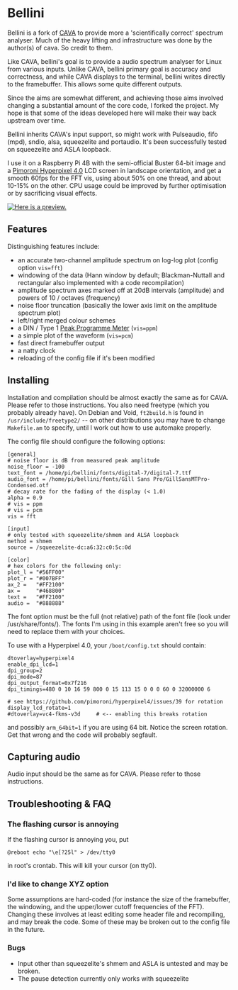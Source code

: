 Bellini
=========

Bellini is a fork of [CAVA](https://github.com/karlstav/cava/) to provide more a 'scientifically correct' spectrum analyser.
Much of the heavy lifting and infrastructure was done by the author(s) of cava. So credit to them.

Like CAVA, bellini's goal is to provide a audio spectrum analyser for Linux from various inputs.
Unlike CAVA, bellini primary goal is accuracy and correctness, and while CAVA displays to the terminal, bellini writes directly to the framebuffer. This allows some quite different outputs.

Since the aims are somewhat different, and achieving those aims involved changing a substantial amount of the core code, I forked the project.
My hope is that some of the ideas developed here will make their way back upstream over time.

Bellini inherits CAVA's input support, so might work with Pulseaudio, fifo (mpd), sndio, alsa, squeezelite and portaudio. It's been successfully tested on squeezelite and ASLA loopback.

I use it on a Raspberry Pi 4B with the semi-official Buster 64-bit image and a [Pimoroni Hyperpixel 4.0](https://shop.pimoroni.com/products/hyperpixel-4) LCD screen in landscape orientation, and get a smooth 60fps for the FFT vis, using about 50% on one thread, and about 10-15% on the other.
CPU usage could be improved by further optimisation or by sacrificing visual effects.

[![Here is a preview.](https://img.youtube.com/vi/KULyD5bTMlQ/0.jpg)](https://youtu.be/KULyD5bTMlQ "bellini preview")

## Features

Distinguishing features include:

- an accurate two-channel amplitude spectrum on log-log plot (config option `vis=fft`)
- windowing of the data (Hann window by default; Blackman-Nuttall and rectangular also implemented with a code recompilation)
- amplitude spectrum axes marked off at 20dB intervals (amplitude) and powers of 10 / octaves (frequency)
- noise floor truncation (basically the lower axis limit on the amplitude spectrum plot)
- left/right merged colour schemes
- a DIN / Type 1 [Peak Programme Meter](https://en.wikipedia.org/wiki/Peak_programme_meter) (`vis=ppm`)
- a simple plot of the waveform (`vis=pcm`)
- fast direct framebuffer output
- a natty clock
- reloading of the config file if it's been modified


## Installing

Installation and compilation should be almost exactly the same as for CAVA. Please refer to those instructions.
You also need freetype (which you probably already have). On Debian and Void, `ft2build.h` is found in `/usr/include/freetype2/` -- on other distributions you may have to change `Makefile.am` to specify, until I work out how to use automake properly.

The config file should configure the following options:

```
[general]
# noise floor is dB from measured peak amplitude
noise_floor = -100
text_font = /home/pi/bellini/fonts/digital-7/digital-7.ttf
audio_font = /home/pi/bellini/fonts/Gill Sans Pro/GillSansMTPro-Condensed.otf
# decay rate for the fading of the display (< 1.0)
alpha = 0.9
# vis = ppm
# vis = pcm
vis = fft

[input]
# only tested with squeezelite/shmem and ALSA loopback
method = shmem
source = /squeezelite-dc:a6:32:c0:5c:0d

[color]
# hex colors for the following only:
plot_l = "#56FF00"
plot_r = "#007BFF"
ax_2 =   "#FF2100"
ax =     "#468800"
text =   "#FF2100"
audio =  "#888888"
```

The font option must be the full (not relative) path of the font file (look under /usr/share/fonts/).
The fonts I'm using in this example aren't free so you will need to replace them with your choices.

To use with a Hyperpixel 4.0, your `/boot/config.txt` should contain:

```
dtoverlay=hyperpixel4
enable_dpi_lcd=1
dpi_group=2
dpi_mode=87
dpi_output_format=0x7f216
dpi_timings=480 0 10 16 59 800 0 15 113 15 0 0 0 60 0 32000000 6

# see https://github.com/pimoroni/hyperpixel4/issues/39 for rotation
display_lcd_rotate=1
#dtoverlay=vc4-fkms-v3d     # <-- enabling this breaks rotation
```

and possibly `arm_64bit=1` if you are using 64 bit.
Notice the screen rotation. Get that wrong and the code will probably segfault.


Capturing audio
---------------

Audio input should be the same as for CAVA. Please refer to those instructions.


Troubleshooting & FAQ
---------------------


### The flashing cursor is annoying

If the flashing cursor is annoying you, put

    @reboot echo "\e[?25l" > /dev/tty0

in root's crontab. This will kill your cursor (on tty0).


### I'd like to change XYZ option

Some assumptions are hard-coded (for instance the size of the framebuffer, the windowing, and the upper/lower cutoff frequencies of the FFT). Changing these involves at least editing some header file and recompiling, and may break the code. Some of these may be broken out to the config file in the future.


### Bugs

- Input other than squeezelite's shmem and ASLA is untested and may be broken.
- The pause detection currently only works with squeezelite
